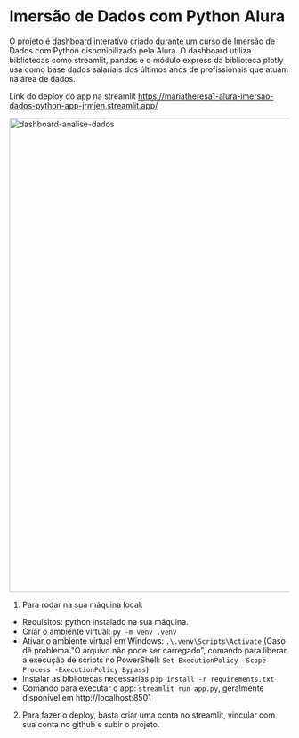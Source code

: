 # Imersão de Dados com Python Alura
O projeto é dashboard interativo criado durante um curso de Imersão de Dados com Python disponibilizado pela Alura. O dashboard utiliza bibliotecas como streamlit, pandas e o módulo express da biblioteca plotly usa como base dados salariais dos últimos anos de profissionais que atuam na área de dados.

Link do deploy do app na streamlit https://mariatheresa1-alura-imersao-dados-python-app-jrmjen.streamlit.app/

<img width="1916" height="852" alt="dashboard-analise-dados" src="https://github.com/user-attachments/assets/a005d22f-119a-4577-ac2e-d7a18da3bc17" />

1. Para rodar na sua máquina local: 
- Requisitos: python instalado na sua máquina. 
- Criar o ambiente virtual:
`py -m venv .venv`
- Ativar o ambiente virtual em Windows:
`.\.venv\Scripts\Activate`
(Caso dê problema "O arquivo não pode ser carregado", comando para liberar a execução de scripts no PowerShell: `Set-ExecutionPolicy -Scope Process -ExecutionPolicy Bypass`)
- Instalar as bibliotecas necessárias
`pip install -r requirements.txt`
- Comando para executar o app: 
`streamlit run app.py`, geralmente disponível em http://localhost:8501

2. Para fazer o deploy, basta criar uma conta no streamlit, vincular com sua conta no github e subir o projeto. 
